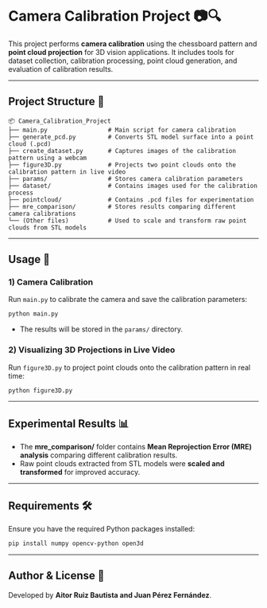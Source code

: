 # Camera Calibration Project 📷🔍

This project performs **camera calibration** using the chessboard pattern and **point cloud projection** for 3D vision applications. It includes tools for dataset collection, calibration processing, point cloud generation, and evaluation of calibration results.

---

## **Project Structure** 📂

```
📦 Camera_Calibration_Project
├── main.py                 # Main script for camera calibration
├── generate_pcd.py         # Converts STL model surface into a point cloud (.pcd)
├── create_dataset.py       # Captures images of the calibration pattern using a webcam
├── figure3D.py             # Projects two point clouds onto the calibration pattern in live video
├── params/                 # Stores camera calibration parameters
├── dataset/                # Contains images used for the calibration process
├── pointcloud/             # Contains .pcd files for experimentation
├── mre_comparison/         # Stores results comparing different camera calibrations
└── (Other files)           # Used to scale and transform raw point clouds from STL models
```

---

## **Usage** 🚀

### **1) Camera Calibration**
Run `main.py` to calibrate the camera and save the calibration parameters:
```bash
python main.py
```
- The results will be stored in the `params/` directory.

### **2) Visualizing 3D Projections in Live Video**
Run `figure3D.py` to project point clouds onto the calibration pattern in real time:
```bash
python figure3D.py
```

---

## **Experimental Results** 📊
- The **mre_comparison/** folder contains **Mean Reprojection Error (MRE) analysis** comparing different calibration results.
- Raw point clouds extracted from STL models were **scaled and transformed** for improved accuracy.

---

## **Requirements** 🛠
Ensure you have the required Python packages installed:
```bash
pip install numpy opencv-python open3d
```

---

## **Author & License** 📝
Developed by **Aitor Ruiz Bautista and Juan Pérez Fernández**.
